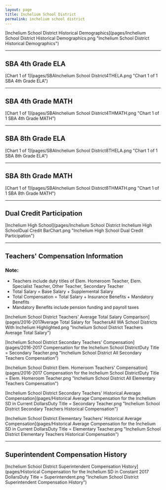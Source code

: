 ```yaml
---
layout: page
title: Inchelium School District
permalink: inchelium school district
---
```



[Inchelium School District Historical Demographics](pages/Inchelium School District Historical Demographics.png "Inchelium School District Historical Demographics")

___

## SBA 4th Grade ELA

[Chart 1 of 1](pages/SBAInchelium School District4THELA.png "Chart 1 of 1 SBA 4th Grade ELA")


___

## SBA 4th Grade MATH

[Chart 1 of 1](pages/SBAInchelium School District4THMATH.png "Chart 1 of 1 SBA 4th Grade MATH")


___

## SBA 8th Grade ELA

[Chart 1 of 1](pages/SBAInchelium School District8THELA.png "Chart 1 of 1 SBA 8th Grade ELA")


___

## SBA 8th Grade MATH

[Chart 1 of 1](pages/SBAInchelium School District8THMATH.png "Chart 1 of 1 SBA 8th Grade MATH")


___

## Dual Credit Participation

[Inchelium High School](pages/Inchelium School District Inchelium High SchoolDual Credit BarChart.png "Inchelium High School Dual Credit Participation")


___

## Teachers' Compensation Information
### Note:
- Teachers include duty titles of Elem. Homeroom Teacher, Elem. Specialist Teacher, Other Teacher, Secondary Teacher
- Total Salary = Base Salary + Supplemental Salary
- Total Compensation = Total Salary + Insurance Benefits + Mandatory Benefits
- Mandatory Benefits include pension funding and payroll taxes

[Inchelium School District Teachers' Average Total Salary Comparison](pages/2016-2017Average Total Salary for TeachersAll WA School Districts With Inchelium Highlighted.png "Inchelium School District Teachers Average Total Salary")

[Inchelium School District Secondary Teachers' Compensation](pages/2016-2017 Compensation for the Inchelium School DistrictDuty Title = Secondary Teacher.png "Inchelium School District All Secondary Teachers Compensation")

[Inchelium School District Elem. Homeroom Teachers' Compensation](pages/2016-2017 Compensation for the Inchelium School DistrictDuty Title = Elem. Homeroom Teacher.png "Inchelium School District All Elementary Teachers Compensation")

[Inchelium School District Secondary Teachers' Historical Average Compensation](pages/Historical Average Compensation for the Inchelium SD in Current DollarsDuty Title = Secondary Teacher.png "Inchelium School District Secondary Teachers Historical Compensation")

[Inchelium School District Elementary Teachers' Historical Average Compensation](pages/Historical Average Compensation for the Inchelium SD in Current DollarsDuty Title = Elementary Teacher.png "Inchelium School District Elementary Teachers Historical Compensation")


___

## Superintendent Compensation History

[Inchelium School District Superintendent Compensation History](pages/Historical Compensation for the Inchelium SD in Constant 2017 DollarsDuty Title = Superintendent.png "Inchelium School District Superintendent Compensation History")

